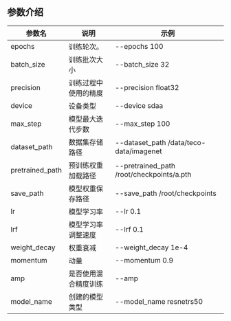 ## 参数介绍

参数名 | 说明 | 示例
-----------------|-----------------|-----------------
epochs| 训练轮次。 | --epochs 100
batch_size | 训练批次大小 | --batch_size 32
precision | 训练过程中使用的精度 | --precision float32
device | 设备类型 | --device sdaa
max_step | 模型最大迭代步数 | --max_step 100
dataset_path | 数据集存储路径 | --dataset_path /data/teco-data/imagenet
pretrained_path | 预训练权重加载路径 | --pretrained_path /root/checkpoints/a.pth
save_path | 模型权重保存路径 | --save_path /root/checkpoints
lr | 模型学习率 | --lr 0.1
lrf | 模型学习率调整速度 | --lrf 0.1
weight_decay | 权重衰减 | --weight_decay 1e-4
momentum | 动量 | --momentum 0.9
amp | 是否使用混合精度训练 | --amp
model_name | 创建的模型类型 | --model_name resnetrs50 